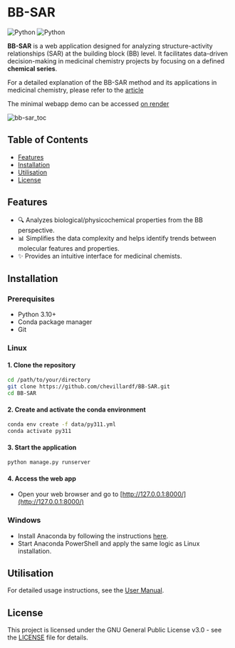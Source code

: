 # BB-SAR
![Python](https://img.shields.io/badge/Python-3.10-blue)
![Python](https://img.shields.io/badge/License-GNU_GPL_v3.0-red)

**BB-SAR** is a web application designed for analyzing structure-activity relationships (SAR) at the building block (BB) level. It facilitates data-driven decision-making in medicinal chemistry projects by focusing on a defined **chemical series**.

For a detailed explanation of the BB-SAR method and its applications in medicinal chemistry, please refer to the [article](https://pubs.acs.org/doi/10.1021/acs.jcim.4c02121)

The minimal webapp demo can be accessed [on render](https://bb-sar.onrender.com)

![bb-sar_toc](https://github.com/user-attachments/assets/5ea529d9-af3b-4741-89b9-56e804bad3a7)

## Table of Contents

- [Features](#features)
- [Installation](#installation)
- [Utilisation](#utilisation)
- [License](#license)
  
## Features
- :mag: Analyzes biological/physicochemical properties from the BB perspective.
- :bar_chart: Simplifies the data complexity and helps identify trends between molecular features and properties.
- :sparkles: Provides an intuitive interface for medicinal chemists.

## Installation

### Prerequisites
- Python 3.10+
- Conda package manager
- Git

### Linux

#### 1. Clone the repository
```bash
cd /path/to/your/directory
git clone https://github.com/chevillardf/BB-SAR.git
cd BB-SAR
```

#### 2. Create and activate the conda environment
```bash
conda env create -f data/py311.yml
conda activate py311
```

#### 3. Start the application
```bash
python manage.py runserver
```

#### 4. Access the web app
- Open your web browser and go to [http://127.0.0.1:8000/](http://127.0.0.1:8000/)

### Windows
- Install Anaconda by following the instructions [here](https://docs.anaconda.com/anaconda/install/windows/).
- Start Anaconda PowerShell and apply the same logic as Linux installation.

## Utilisation
For detailed usage instructions, see the [User Manual](./MANUAL.md). 

## License
This project is licensed under the GNU General Public License v3.0 - see the [LICENSE](./LICENSE) file for details.